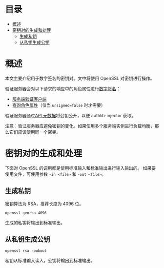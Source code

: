<!-- START doctoc generated TOC please keep comment here to allow auto update -->
<!-- DON'T EDIT THIS SECTION, INSTEAD RE-RUN doctoc TO UPDATE -->
目录
=================

- [概述](#%E6%A6%82%E8%BF%B0)
- [密钥对的生成和处理](#%E5%AF%86%E9%92%A5%E5%AF%B9%E7%9A%84%E7%94%9F%E6%88%90%E5%92%8C%E5%A4%84%E7%90%86)
  - [生成私钥](#%E7%94%9F%E6%88%90%E7%A7%81%E9%92%A5)
  - [从私钥生成公钥](#%E4%BB%8E%E7%A7%81%E9%92%A5%E7%94%9F%E6%88%90%E5%85%AC%E9%92%A5)

<!-- END doctoc generated TOC please keep comment here to allow auto update -->

# 概述
本文主要介绍用于数字签名的密钥对。文中将使用 OpenSSL 对密钥进行操作。

验证服务器会对以下请求的响应中的角色属性进行[数字签名](https://github.com/yushijinhun/authlib-injector/wiki/Yggdrasil-服务端技术规范#角色信息的序列化)：
 * [服务端验证客户端](https://github.com/yushijinhun/authlib-injector/wiki/Yggdrasil-服务端技术规范#服务端验证客户端)
 * [查询角色属性](https://github.com/yushijinhun/authlib-injector/wiki/Yggdrasil-服务端技术规范#查询角色属性)（仅当 `unsigned=false` 时才需要）

验证服务器通过[API 元数据](https://github.com/yushijinhun/authlib-injector/wiki/Yggdrasil-服务端技术规范#api-元数据获取)将公钥公开，以便 authlib-injector 获取。

注意：验证服务器应避免密钥的变化。如果使用多个服务端实例进行负载均衡，那么它们应该使用同一个密钥。

# 密钥对的生成和处理
下面对 OpenSSL 的调用都是使用标准输入和标准输出进行输入输出的。
如果要使用文件，可使用参数 `-in <file>` 和 `-out <file>`。

## 生成私钥
密钥算法为 RSA，推荐长度为 4096 位。

```
openssl genrsa 4096
```

生成的私钥将输出到标准输出。

## 从私钥生成公钥
```
openssl rsa -pubout
```

私钥从标准输入读入，公钥将输出到标准输出。

